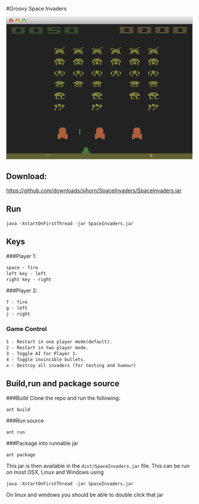 #Groovy Space Invaders

![Groovy Space Invaders](https://github.com/sjhorn/SpaceInvaders/raw/master/gfx/GroovySpaceInvader.png)

## Download:

<https://github.com/downloads/sjhorn/SpaceInvaders/SpaceInvaders.jar>

## Run

````
java -XstartOnFirstThread -jar SpaceInvaders.jar
````

## Keys

###Player 1:

````
space - fire
left key - left
right key - right
````

###Player 2: 

````
f - fire
g - left 
j - right
````

### Game Control
````
1 - Restart in one player mode(default).
2 - Restart in two player mode.
3 - Toggle AI for Player 1.
4 - Toggle invincible bullets.
x - Destroy all invaders (for testing and humour)
````


## Build,run and package source

###Build
Clone the repo and run the following:
````
ant build
````

###Run source
````
ant run
````

###Package into runnable jar

````
ant package
````

This jar is then available in the `dist/SpaceInvaders.jar` file. This can be run on most OSX, Linux and Windows using
````
java -XstartOnFirstThread -jar SpaceInvaders.jar
````
On linux and windows you should be able to double click that jar

